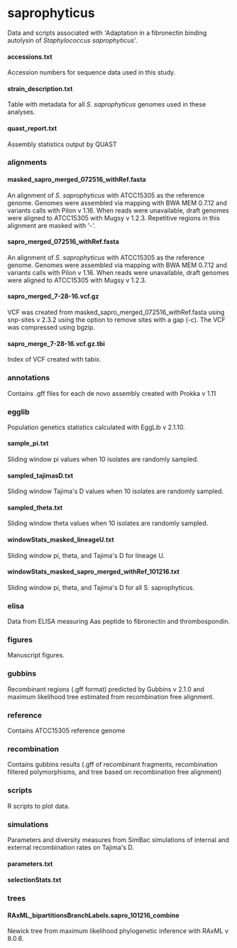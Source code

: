 # saprophyticus
Data and scripts associated with 'Adaptation in a fibronectin binding autolysin of _Staphylococcus saprophyticus_'.

#### accessions.txt
Accession numbers for sequence data used in this study.

#### strain_description.txt
Table with metadata for all _S. saprophyticus_ genomes used in these analyses.

#### quast_report.txt
Assembly statistics output by QUAST

### alignments
#### masked\_sapro\_merged\_072516\_withRef.fasta
An alignment of _S. saprophyticus_ with ATCC15305 as the reference genome. Genomes were
assembled via mapping with BWA MEM 0.7.12 and variants calls with Pilon v 1.16. When reads were unavailable, draft genomes were aligned to ATCC15305 with Mugsy v 1.2.3. Repetitive regions in this alignment are masked with '-'.

#### sapro\_merged\_072516\_withRef.fasta
An alignment of _S. saprophyticus_ with ATCC15305 as the reference genome. Genomes were
assembled via mapping with BWA MEM 0.7.12 and variants calls with Pilon v 1.16. When reads were unavailable, draft genomes were aligned to ATCC15305 with Mugsy v 1.2.3.

#### sapro\_merged\_7-28-16.vcf.gz
VCF was created from masked\_sapro\_merged\_072516\_withRef.fasta using snp-sites v 2.3.2 using the option to remove sites with a gap (-c). The VCF was compressed using bgzip.

#### sapro\_merge\_7-28-16.vcf.gz.tbi
Index of VCF created with tabix.

### annotations
Contains .gff files for each de novo assembly created with Prokka v 1.11

### egglib
Population genetics statistics calculated with EggLib v 2.1.10. 
#### sample\_pi.txt
Sliding window pi values when 10 isolates are randomly sampled.
#### sampled\_tajimasD.txt
Sliding window Tajima's D values when 10 isolates are randomly sampled.
#### sampled\_theta.txt
Sliding window theta values when 10 isolates are randomly sampled.
#### windowStats\_masked\_lineageU.txt
Sliding window pi, theta, and Tajima's D for lineage U.
#### windowStats\_masked\_sapro\_merged\_withRef\_101216.txt
Sliding window pi, theta, and Tajima's D for all S. saprophyticus.

### elisa
Data from ELISA measuring Aas peptide to fibronectin and thrombospondin.

### figures
Manuscript figures.

### gubbins
Recombinant regions (.gff format) predicted by Gubbins v 2.1.0 and maximum likelihood tree estimated from recombination free alignment.

### reference
Contains ATCC15305 reference genome

### recombination
Contains gubbins results (.gff of recombinant fragments, recombination filtered polymorphisms, and tree based on recombination free alignment)

### scripts
R scripts to plot data.

### simulations
Parameters and diversity measures from SimBac simulations of internal and external recombination rates on Tajima's D.

#### parameters.txt
#### selectionStats.txt

### trees
#### RAxML\_bipartitionsBranchLabels.sapro\_101216\_combine
Newick tree from maximum likelihood phylogenetic inference with RAxML v 8.0.6.

